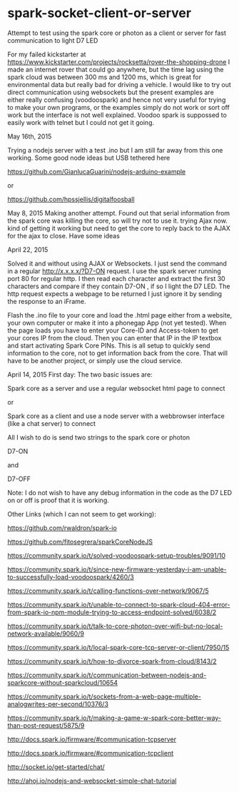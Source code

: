 # spark-socket-client-or-server
Attempt to test using the spark core or photon as a client or server for fast communication to light D7 LED


For my failed kickstarter at https://www.kickstarter.com/projects/rocksetta/rover-the-shopping-drone I made an internet rover that could go anywhere, but the time lag using the spark cloud was between 300 ms and 1200 ms, which is great for environmental data but really bad for driving a vehicle. I would like to try out direct communication using websockets but the present examples are either really confusing (voodoospark) and hence not very useful for trying to make your own programs, or the examples simply do not work or sort off work but the interface is not well explained. Voodoo spark is suppossed to easily work with telnet but I could not get it going.



May 16th, 2015

Trying a nodejs server with a test .ino but I am still far away from this one working. Some good node ideas but USB tethered here

https://github.com/GianlucaGuarini/nodejs-arduino-example

or

https://github.com/hpssjellis/digitalfoosball



May 8, 2015
Making another attempt. Found out that serial information from the spark core was killing the core, so will try not to use it. trying Ajax now. kind of getting it working but need to get the core to reply back to the AJAX for the ajax to close. Have some ideas




April 22, 2015

Solved it and without using AJAX or Websockets. I just send the command in a regular http://x.x.x.x/?D7-ON request. I use the spark server running port 80 for regular http. I then read each character and extract the first 30 characters and compare if they contain D7-ON , if so I light the D7 LED. The http request expects a webpage to be returned I just ignore it by sending the response to an iFrame.

Flash the .ino file to your core and load the .html page either from a website, your own computer or make it into a phonegap App (not yet tested). When the page loads you have to enter your Core-ID and Access-token to get your cores IP from the cloud. Then you can enter that IP in the IP textbox and start activating Spark Core PINs. This is all setup to quickly send information to the core, not to get information back from the core. That will have to be another project, or simply use the cloud service.




April 14, 2015 First day: The two basic issues are:



Spark core as a server and use a regular websocket html page to connect

or

Spark core as a client and use a node server with a webbrowser interface (like a chat server) to connect

All I wish to do is send two strings to the spark core or photon


D7-ON


and


D7-OFF


Note: I do not wish to have any debug information in the code as the D7 LED on or off is proof that it is working.


Other Links (which I can not seem to get working):

https://github.com/rwaldron/spark-io

https://github.com/fitosegrera/sparkCoreNodeJS

https://community.spark.io/t/solved-voodoospark-setup-troubles/9091/10

https://community.spark.io/t/since-new-firmware-yesterday-i-am-unable-to-successfully-load-voodoospark/4260/3

https://community.spark.io/t/calling-functions-over-network/9067/5


https://community.spark.io/t/unable-to-connect-to-spark-cloud-404-error-from-spark-io-npm-module-trying-to-access-endpoint-solved/6038/2


https://community.spark.io/t/talk-to-core-photon-over-wifi-but-no-local-network-available/9060/9


https://community.spark.io/t/local-spark-core-tcp-server-or-client/7950/15




https://community.spark.io/t/how-to-divorce-spark-from-cloud/8143/2



https://community.spark.io/t/communication-between-nodejs-and-sparkcore-without-sparkcloud/10654



https://community.spark.io/t/sockets-from-a-web-page-multiple-analogwrites-per-second/10376/3



https://community.spark.io/t/making-a-game-w-spark-core-better-way-than-post-request/5875/9


http://docs.spark.io/firmware/#communication-tcpserver


http://docs.spark.io/firmware/#communication-tcpclient


http://socket.io/get-started/chat/



http://ahoj.io/nodejs-and-websocket-simple-chat-tutorial















